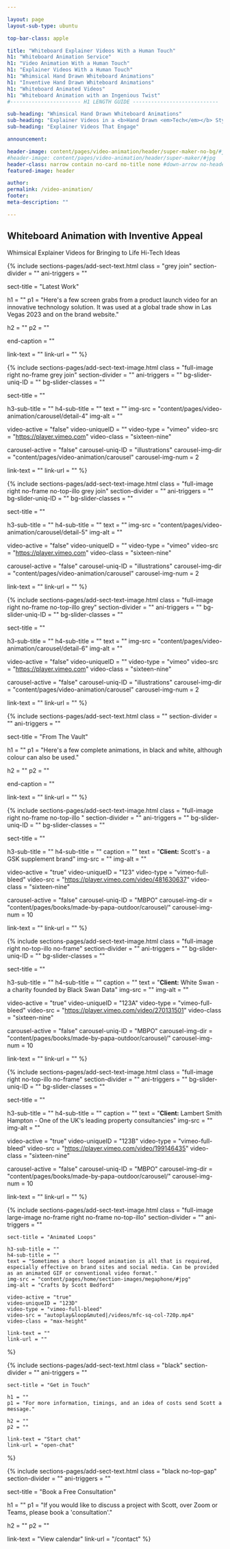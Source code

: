 ```yaml
---

layout: page
layout-sub-type: ubuntu

top-bar-class: apple

title: "Whiteboard Explainer Videos With a Human Touch"
h1: "Whiteboard Animation Service"
h1: "Video Animation With a Human Touch"
h1: "Explainer Videos With a Human Touch"
h1: "Whimsical Hand Drawn Whiteboard Animations"
h1: "Inventive Hand Drawn Whiteboard Animations"
h1: "Whiteboard Animated Videos"
h1: "Whiteboard Animation with an Ingenious Twist"
#----------------------- H1 LENGTH GUIDE ----------------------------

sub-heading: "Whimsical Hand Drawn Whiteboard Animations"
sub-heading: "Explainer Videos in a <b>Hand Drawn <em>Tech</em></b> Style"
sub-heading: "Explainer Videos That Engage"

announcement:

header-image: content/pages/video-animation/header/super-maker-no-bg/#jpg
#header-image: content/pages/video-animation/header/super-maker/#jpg
header-class: narrow contain no-card no-title none #down-arrow no-header no-card no-title narrow overlay white-text center no-image no-strip
featured-image: header

author:
permalink: /video-animation/
footer:
meta-description: ""

---
```




<!-- BASED ON: SECTION TEXT -->
<section class="section-header-alt no-illo-butt strip-top-butt strip-bottom no-content-wrapper-top-pad">
    <div class="content-wrapper">
        <div class="sect-title-wrapper">
          <h1 class="sect-title">Whiteboard Animation with Inventive Appeal</h1>
          <div class="underline"></div>
        </div>
      <div class="text-wrapper"> 
        <p class="page-sub-title">Whimsical Explainer Videos for Bringing to Life Hi-Tech Ideas</p>        
      </div>
      <div class="bg-texture-wrapper">
        <div class="frame show"><div class="top-frame"></div><div class="bottom-frame"></div></div>
        <div class="bg-texture"></div>
      </div>
    </div>
</section>

  




<!-- SECTION TEXT -->
{% include sections-pages/add-sect-text.html
  class = "grey join"
  section-divider = ""
  ani-triggers = ""

  sect-title = "Latest Work"
  
  h1 = ""
  p1 = "Here's a few screen grabs from a product launch video for an innovative technology solution. It was used at a global trade show in Las Vegas 2023 and on the brand website."
  
  h2 = ""
  p2 = ""

  end-caption = ""
  
  link-text = ""
  link-url = ""
%}





<!-- SECTION TEXT & IMAGE -->
{% include sections-pages/add-sect-text-image.html
  class = "full-image right no-frame grey join"
  section-divider = ""
  ani-triggers = ""
  bg-slider-uniq-ID = ""
  bg-slider-classes = ""

  sect-title = ""

  h3-sub-title = ""
  h4-sub-title = ""
  text = ""
  img-src = "content/pages/video-animation/carousel/detail-4"
  img-alt = ""

  video-active = "false"
  video-uniqueID = ""
  video-type = "vimeo"
  video-src = "https://player.vimeo.com"
  video-class = "sixteen-nine"

  carousel-active = "false"
  carousel-uniq-ID = "illustrations"
  carousel-img-dir = "content/pages/video-animation/carousel"
  carousel-img-num = 2

  link-text = ""
  link-url = ""
%}





<!-- SECTION TEXT & IMAGE -->
{% include sections-pages/add-sect-text-image.html
  class = "full-image right no-frame no-top-illo grey join"
  section-divider = ""
  ani-triggers = ""
  bg-slider-uniq-ID = ""
  bg-slider-classes = ""

  sect-title = ""

  h3-sub-title = ""
  h4-sub-title = ""
  text = ""
  img-src = "content/pages/video-animation/carousel/detail-5"
  img-alt = ""

  video-active = "false"
  video-uniqueID = ""
  video-type = "vimeo"
  video-src = "https://player.vimeo.com"
  video-class = "sixteen-nine"

  carousel-active = "false"
  carousel-uniq-ID = "illustrations"
  carousel-img-dir = "content/pages/video-animation/carousel"
  carousel-img-num = 2

  link-text = ""
  link-url = ""
%}




<!-- SECTION TEXT & IMAGE -->
{% include sections-pages/add-sect-text-image.html
  class = "full-image right no-frame no-top-illo grey"
  section-divider = ""
  ani-triggers = ""
  bg-slider-uniq-ID = ""
  bg-slider-classes = ""

  sect-title = ""

  h3-sub-title = ""
  h4-sub-title = ""
  text = ""
  img-src = "content/pages/video-animation/carousel/detail-6"
  img-alt = ""

  video-active = "false"
  video-uniqueID = ""
  video-type = "vimeo"
  video-src = "https://player.vimeo.com"
  video-class = "sixteen-nine"

  carousel-active = "false"
  carousel-uniq-ID = "illustrations"
  carousel-img-dir = "content/pages/video-animation/carousel"
  carousel-img-num = 2

  link-text = ""
  link-url = ""
%}





<!-- SECTION TEXT -->
{% include sections-pages/add-sect-text.html
  class = ""
  section-divider = ""
  ani-triggers = ""

  sect-title = "From The Vault"
  
  h1 = ""
  p1 = "Here's a few complete animations, in black and white, although colour can also be used."
  
  h2 = ""
  p2 = ""

  end-caption = ""
  
  link-text = ""
  link-url = ""
%}





<!-- SECTION TEXT & IMAGE -->
{% include sections-pages/add-sect-text-image.html
  class = "full-image right no-frame no-top-illo "
  section-divider = ""
  ani-triggers = ""
  bg-slider-uniq-ID = ""
  bg-slider-classes = ""

  sect-title = ""

  h3-sub-title = ""
  h4-sub-title = ""
  caption = ""
  text = "<b>Client:</b> Scott's - a GSK supplement brand"
  img-src = ""
  img-alt = ""

  video-active = "true"
  video-uniqueID = "123"
  video-type = "vimeo-full-bleed"
  video-src = "https://player.vimeo.com/video/481630637"
  video-class = "sixteen-nine"

  carousel-active = "false"
  carousel-uniq-ID = "MBPO"
  carousel-img-dir = "content/pages/books/made-by-papa-outdoor/carousel/"
  carousel-img-num = 10

  link-text = ""
  link-url = ""
%}





<!-- SECTION TEXT & IMAGE -->
{% include sections-pages/add-sect-text-image.html
  class = "full-image right no-top-illo no-frame"
  section-divider = ""
  ani-triggers = ""
  bg-slider-uniq-ID = ""
  bg-slider-classes = ""

  sect-title = ""

  h3-sub-title = ""
  h4-sub-title = ""
  caption = ""
  text = "<b>Client:</b> White Swan - a charity founded by Black Swan Data"
  img-src = ""
  img-alt = ""

  video-active = "true"
  video-uniqueID = "123A"
  video-type = "vimeo-full-bleed"
  video-src = "https://player.vimeo.com/video/270131501"
  video-class = "sixteen-nine"

  carousel-active = "false"
  carousel-uniq-ID = "MBPO"
  carousel-img-dir = "content/pages/books/made-by-papa-outdoor/carousel/"
  carousel-img-num = 10

  link-text = ""
  link-url = ""
%}









<!-- SECTION TEXT & IMAGE -->
{% include sections-pages/add-sect-text-image.html
  class = "full-image right no-top-illo no-frame"
  section-divider = ""
  ani-triggers = ""
  bg-slider-uniq-ID = ""
  bg-slider-classes = ""

  sect-title = ""

  h3-sub-title = ""
  h4-sub-title = ""
  caption = ""
  text = "<b>Client:</b> Lambert Smith Hampton - One of the UK's leading property consultancies"
  img-src = ""
  img-alt = ""

  video-active = "true"
  video-uniqueID = "123B"
  video-type = "vimeo-full-bleed"
  video-src = "https://player.vimeo.com/video/199146435"
  video-class = "sixteen-nine"

  carousel-active = "false"
  carousel-uniq-ID = "MBPO"
  carousel-img-dir = "content/pages/books/made-by-papa-outdoor/carousel/"
  carousel-img-num = 10

  link-text = ""
  link-url = ""
%}














<!-- SECTION TEXT & IMAGE -->
{% include sections-pages/add-sect-text-image.html
	class = "full-image large-image no-frame right no-frame no-top-illo"
	section-divider = ""
	ani-triggers = ""

	sect-title = "Animated Loops"

	h3-sub-title = ""
	h4-sub-title = ""
	text = "Sometimes a short looped animation is all that is required, especially effective on brand sites and social media. Can be provided as an animated GIF or conventional video format."
	img-src = "content/pages/home/section-images/megaphone/#jpg"
  	img-alt = "Crafts by Scott Bedford"

  	video-active = "true"
  	video-uniqueID = "123D"
  	video-type = "vimeo-full-bleed"
  	video-src = "autoplay&loop&muted|/videos/mfc-sq-col-720p.mp4"
  	video-class = "max-height"
  	
  	link-text = ""
  	link-url = ""
%}








<!-- SECTION TEXT -->
{% include sections-pages/add-sect-text.html
	class = "black"
	section-divider = ""
	ani-triggers = ""

	sect-title = "Get in Touch"
	
	h1 = ""
	p1 = "For more information, timings, and an idea of costs send Scott a message."
	
	h2 = ""
	p2 = ""
	
	link-text = "Start chat"
	link-url = "open-chat"
%}



<!-- SECTION TEXT -->
{% include sections-pages/add-sect-text.html
  class = "black no-top-gap"
  section-divider = ""
  ani-triggers = ""

  sect-title = "Book a Free Consultation"
  
  h1 = ""
  p1 = "If you would like to discuss a project with Scott, over Zoom or Teams, please book a 'consultation'."

  h2 = ""
  p2 = ""
  
  link-text = "View calendar"
  link-url = "/contact"
%}




